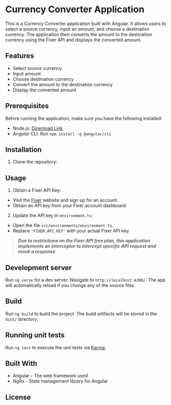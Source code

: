# Currency Converter Application

This is a Currency Converter application built with Angular. It allows users to select a source currency, input an amount, and choose a destination currency. The application then converts the amount to the destination currency using the Fixer API and displays the converted amount.

## Features

- Select source currency
- Input amount
- Choose destination currency
- Convert the amount to the destination currency
- Display the converted amount


## Prerequisites

Before running the application, make sure you have the following installed:

- Node.js: [Download Link](https://nodejs.org)
- Angular CLI: Run `npm install -g @angular/cli`

## Installation

1. Clone the repository:

## Usage

1. Obtain a Fixer API Key:
- Visit the [Fixer](https://fixer.io) website and sign up for an account.
- Obtain an API key from your Fixer account dashboard.

2. Update the API key in `environment.ts`:
- Open the file `src/environments/environment.ts`.
- Replace `'FIXER_API_KEY'` with your actual Fixer API key.

> ***Due to restrictions on the Fixer API free plan, this application implements an interceptor to intercept specific API request and mock a response***
## Development server

Run `ng serve` for a dev server. Navigate to `http://localhost:4200/`. The app will automatically reload if you change any of the source files.

## Build

Run `ng build` to build the project. The build artifacts will be stored in the `dist/` directory.

## Running unit tests

Run `ng test` to execute the unit tests via [Karma](https://karma-runner.github.io).

## Built With

- Angular - The web framework used
- NgRx - State management library for Angular

## License
